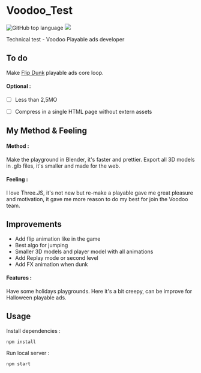 # Voodoo_Test

![GitHub top language](https://img.shields.io/github/languages/top/sboez/Voodoo_Test) <img src="https://img.shields.io/badge/three.js-r117-orange">


Technical test - Voodoo Playable ads developer


## To do

Make [Flip Dunk](https://apps.apple.com/fr/app/flip-dunk/id1459811607) playable ads core loop.


#### Optional :

- [ ] Less than 2,5MO
- [ ] Compress in a single HTML page without extern assets


## My Method & Feeling

#### Method :

Make the playground in Blender, it's faster and prettier. Export all 3D models in .glb files, it's smaller and made for the web.

#### Feeling :

I love Three.JS, it's not new but re-make a playable gave me great pleasure and motivation, it gave me more reason to do my best for join the Voodoo team.


## Improvements

- Add flip animation like in the game
- Best algo for jumping
- Smaller 3D models and player model with all animations
- Add Replay mode or second level
- Add FX animation when dunk

#### Features :

Have some holidays playgrounds. Here it's a bit creepy, can be improve for Halloween playable ads.


## Usage

Install dependencies :
```
npm install
```

Run local server :
```
npm start
```
